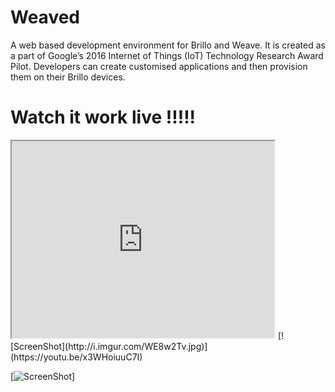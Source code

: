 # Weaved
A web based development environment for Brillo and Weave. It is created as a part of Google’s 2016 Internet of Things (IoT) Technology
Research Award Pilot. Developers can create customised applications and then provision them on their Brillo devices.

<h1>Watch it work live !!!!!</h1>
<iframe width="420" height="315"
src="https://youtu.be/x3WHoiuuC7I">
</iframe>
[![ScreenShot](http://i.imgur.com/WE8w2Tv.jpg)](https://youtu.be/x3WHoiuuC7I)

[![ScreenShot](http://i.imgur.com/6TIbdds.jpg)]
